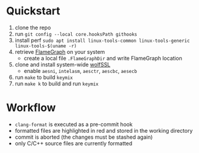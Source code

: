 # Quickstart

1. clone the repo
2. run `git config --local core.hooksPath githooks`
3. install perf `sudo apt install linux-tools-common linux-tools-generic linux-tools-$(uname -r)`
4. retrieve [FlameGraph](https://github.com/brendangregg/FlameGraph) on your system
   - create a local file `.FlameGraphDir` and write FlameGraph location
5. clone and install system-wide [wolfSSL](https://github.com/wolfSSL/wolfssl.git)
   - enable `aesni`, `intelasm`, `aesctr`, `aescbc`, `aesecb`
6. run `make` to build `keymix`
7. run `make k` to build and run `keymix`

# Workflow

+ `clang-format` is executed as a pre-commit hook
+ formatted files are highlighted in red and stored in the working directory
+ commit is aborted (the changes must be stashed again)
+ only C/C++ source files are currently formatted
